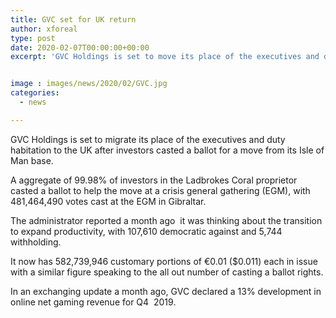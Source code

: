 ```yaml
---
title: GVC set for UK return
author: xforeal 
type: post
date: 2020-02-07T00:00:00+00:00
excerpt: 'GVC Holdings is set to move its place of the executives and duty habitation to the UK after investors casted a ballot for a move from its Isle of Man base '


image : images/news/2020/02/GVC.jpg
categories:
  - news

---
```

GVC Holdings is set to migrate its place of the executives and duty habitation to the UK after investors casted a ballot for a move from its Isle of Man base.

A aggregate of 99.98&percnt; of investors in the Ladbrokes Coral proprietor casted a ballot to help the move at a crisis general gathering (EGM), with 481,464,490 votes cast at the EGM in Gibraltar.

The administrator reported a month ago &nbsp;it was thinking about the transition to expand productivity, with 107,610 democratic against and 5,744 withholding.

It now has 582,739,946 customary portions of &euro;0.01 ($0.011) each in issue with a similar figure speaking to the all out number of casting a ballot rights.

In an exchanging update a month ago, GVC declared a 13&percnt; development in online net gaming revenue&nbsp;for Q4 &nbsp;2019.

&nbsp;

&nbsp;